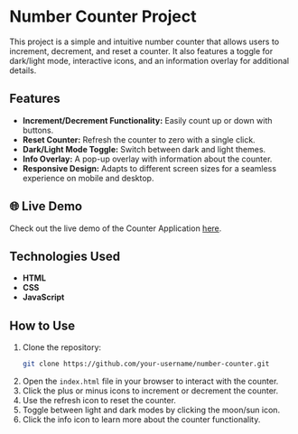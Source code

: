 # Number Counter Project

This project is a simple and intuitive number counter that allows users to increment, decrement, and reset a counter. It also features a toggle for dark/light mode, interactive icons, and an information overlay for additional details.

## Features

- **Increment/Decrement Functionality:** Easily count up or down with buttons.
- **Reset Counter:** Refresh the counter to zero with a single click.
- **Dark/Light Mode Toggle:** Switch between dark and light themes.
- **Info Overlay:** A pop-up overlay with information about the counter.
- **Responsive Design:** Adapts to different screen sizes for a seamless experience on mobile and desktop.


## 🌐 Live Demo

Check out the live demo of the Counter Application [here](https://counter-application-dun.vercel.app/). 

## Technologies Used

- **HTML**
- **CSS**
- **JavaScript**

## How to Use

1. Clone the repository:
   ```bash
   git clone https://github.com/your-username/number-counter.git
   ```
2. Open the `index.html` file in your browser to interact with the counter.
3. Click the plus or minus icons to increment or decrement the counter.
4. Use the refresh icon to reset the counter.
5. Toggle between light and dark modes by clicking the moon/sun icon.
6. Click the info icon to learn more about the counter functionality.
